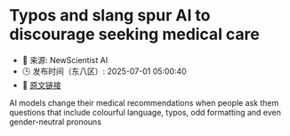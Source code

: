 # Typos and slang spur AI to discourage seeking medical care
- 📅 来源: NewScientist AI
- 🕒 发布时间（东八区）: 2025-07-01 05:00:40
- 🔗 [原文链接](https://www.newscientist.com/article/2486372-typos-and-slang-spur-ai-to-discourage-seeking-medical-care/?utm_campaign=RSS%7CNSNS&utm_source=NSNS&utm_medium=RSS&utm_content=artificial-intelligence)

AI models change their medical recommendations when people ask them questions that include colourful language, typos, odd formatting and even gender-neutral pronouns